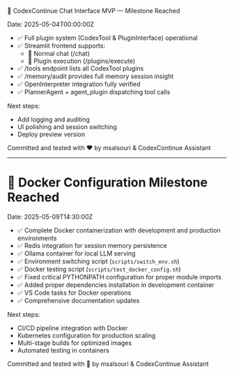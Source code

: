 🎯 CodexContinue Chat Interface MVP — Milestone Reached

Date: 2025-05-04T00:00:00Z

- ✅ Full plugin system (CodexTool & PluginInterface) operational
- ✅ Streamlit frontend supports:
    - 🤖 Normal chat (/chat)
    - 🧩 Plugin execution (/plugins/execute)
- ✅ /tools endpoint lists all CodexTool plugins
- ✅ /memory/audit provides full memory session insight
- ✅ OpenInterpreter integration fully verified
- ✅ PlannerAgent + agent_plugin dispatching tool calls

Next steps:
- Add logging and auditing
- UI polishing and session switching
- Deploy preview version

Committed and tested with ❤️ by msalsouri & CodexContinue Assistant

---

# 🐳 Docker Configuration Milestone Reached

Date: 2025-05-09T14:30:00Z

- ✅ Complete Docker containerization with development and production environments
- ✅ Redis integration for session memory persistence
- ✅ Ollama container for local LLM serving
- ✅ Environment switching script (`scripts/switch_env.sh`)
- ✅ Docker testing script (`scripts/test_docker_config.sh`)
- ✅ Fixed critical PYTHONPATH configuration for proper module imports
- ✅ Added proper dependencies installation in development container
- ✅ VS Code tasks for Docker operations
- ✅ Comprehensive documentation updates

Next steps:
- CI/CD pipeline integration with Docker
- Kubernetes configuration for production scaling
- Multi-stage builds for optimized images
- Automated testing in containers

Committed and tested with 🐳 by msalsouri & CodexContinue Assistant
